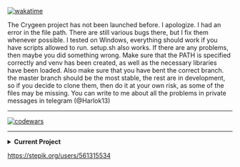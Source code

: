 [![wakatime](https://wakatime.com/badge/user/26ec244d-ad2d-48d6-9f09-32c4907a34f6.svg)](https://wakatime.com/@26ec244d-ad2d-48d6-9f09-32c4907a34f6)

The Crygeen project has not been launched before. I apologize. I had an error in the file path. There are still various bugs there, but I fix them whenever possible. I tested on Windows, everything should work if you have scripts allowed to run. setup.sh also works. If there are any problems, then maybe you did something wrong. Make sure that the PATH is specified correctly and venv has been created, as well as the necessary libraries have been loaded. Also make sure that you have bent the correct branch. the master branch should be the most stable, the rest are in development, so if you decide to clone them, then do it at your own risk, as some of the files may be missing. You can write to me about all the problems in private messages in telegram (@Harlok13)
___
[![codewars](https://www.codewars.com/users/Harlok/badges/large)](https://www.codewars.com/users/Harlok)
___

<details>
<summary><b> Current Project</b></summary>
  <p>
This program demonstrates a simple game menu using the Pygame library.
The menu is composed of several buttons with different hover effects.
When a button is hovered over, it fades in and when the mouse is moved
away, it fades out. The program is also able to play/background music
during menu animation.
  </p>

[![Crygeen Repo Card](https://github-readme-stats.vercel.app/api/pin/?username=Harlok13&repo=Crygeen)](https://github.com/Harlok13/Crygeen)
  
  <img alt="settings.png" src="img%2Fsettings.png" width="400"/>

</details>

https://stepik.org/users/561315534
<!--
**Harlok13/Harlok13** is a ✨ _special_ ✨ repository because its `README.md` (this file) appears on your GitHub profile.

Here are some ideas to get you started:

- 🔭 I’m currently working on ...
- 🌱 I’m currently learning ...
- 👯 I’m looking to collaborate on ...
- 🤔 I’m looking for help with ...
- 💬 Ask me about ...
- 📫 How to reach me: ...
- 😄 Pronouns: ...
- ⚡ Fun fact: ...
-->
